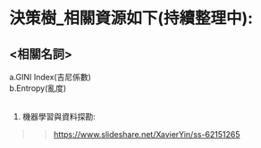 # 決策樹_相關資源如下(持續整理中):
## <相關名詞>
  a.GINI Index(吉尼係數)  
  b.Entropy(亂度)  
  
1. 機器學習與資料探勘: 
>> https://www.slideshare.net/XavierYin/ss-62151265
